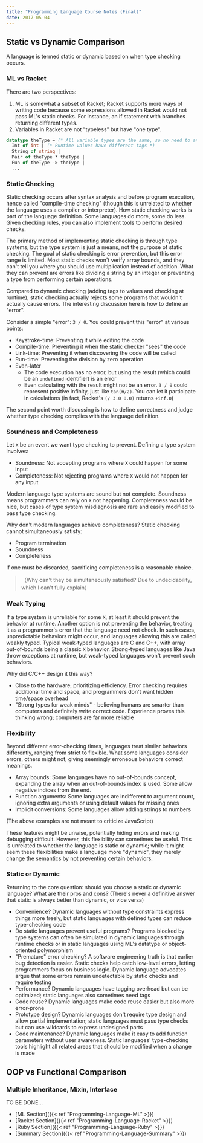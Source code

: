```yaml
---
title: "Programming Language Course Notes (Final)"
date: 2017-05-04
---
```


## Static vs Dynamic Comparison

A language is termed static or dynamic based on when type checking occurs.

### ML vs Racket

There are two perspectives:

1. ML is somewhat a subset of Racket; Racket supports more ways of writing code because some expressions allowed in Racket would not pass ML's static checks. For instance, an if statement with branches returning different types.
2. Variables in Racket are not "typeless" but have "one type".

```sml
datatype theType = (* All variable types are the same, so no need to annotate or check *)
  Int of int | (* Runtime values have different tags *)
  String of string |
  Pair of theType * theType |
  Fun of theType -> theType |
  ...
```

### Static Checking

Static checking occurs after syntax analysis and before program execution, hence called "compile-time checking" (though this is unrelated to whether the language uses a compiler or interpreter). How static checking works is part of the language definition. Some languages do more, some do less. Given checking rules, you can also implement tools to perform desired checks.

The primary method of implementing static checking is through type systems, but the type system is just a means, not the purpose of static checking. The goal of static checking is error prevention, but this error range is limited. Most static checks won't verify array bounds, and they can't tell you where you should use multiplication instead of addition. What they can prevent are errors like dividing a string by an integer or preventing a type from performing certain operations.

Compared to dynamic checking (adding tags to values and checking at runtime), static checking actually rejects some programs that wouldn't actually cause errors. The interesting discussion here is how to define an "error".

Consider a simple "error": `3 / 0`. You could prevent this "error" at various points:

- Keystroke-time: Preventing it while editing the code
- Compile-time: Preventing it when the static checker "sees" the code
- Link-time: Preventing it when discovering the code will be called
- Run-time: Preventing the division by zero operation
- Even-later
  - The code execution has no error, but using the result (which could be an `undefined` identifier) is an error
  - Even calculating with the result might not be an error. `3 / 0` could represent positive infinity, just like `tan(π/2)`. You can let it participate in calculations (in fact, Racket's `(/ 3.0 0.0)` returns `+inf.0`)

The second point worth discussing is how to define correctness and judge whether type checking complies with the language definition.

### Soundness and Completeness

Let `X` be an event we want type checking to prevent. Defining a type system involves:

- Soundness: Not accepting programs where `X` could happen for some input
- Completeness: Not rejecting programs where `X` would not happen for any input

Modern language type systems are sound but not complete. Soundness means programmers can rely on `X` not happening. Completeness would be nice, but cases of type system misdiagnosis are rare and easily modified to pass type checking.

Why don't modern languages achieve completeness? Static checking cannot simultaneously satisfy:

- Program termination
- Soundness
- Completeness

If one must be discarded, sacrificing completeness is a reasonable choice.

>（Why can't they be simultaneously satisfied? Due to undecidability, which I can't fully explain）

### Weak Typing

If a type system is unreliable for some `X`, at least it should prevent the behavior at runtime. Another option is not preventing the behavior, treating it as a programmer's error that the language need not check. In such cases, unpredictable behaviors might occur, and languages allowing this are called weakly typed. Typical weak-typed languages are C and C++, with array out-of-bounds being a classic `X` behavior. Strong-typed languages like Java throw exceptions at runtime, but weak-typed languages won't prevent such behaviors.

Why did C/C++ design it this way?

- Close to the hardware, prioritizing efficiency. Error checking requires additional time and space, and programmers don't want hidden time/space overhead
- "Strong types for weak minds" - believing humans are smarter than computers and definitely write correct code. Experience proves this thinking wrong; computers are far more reliable

### Flexibility

Beyond different error-checking times, languages treat similar behaviors differently, ranging from strict to flexible. What some languages consider errors, others might not, giving seemingly erroneous behaviors correct meanings.

- Array bounds: Some languages have no out-of-bounds concept, expanding the array when an out-of-bounds index is used. Some allow negative indices from the end.
- Function arguments: Some languages are indifferent to argument count, ignoring extra arguments or using default values for missing ones
- Implicit conversions: Some languages allow adding strings to numbers

(The above examples are not meant to criticize JavaScript)

These features might be unwise, potentially hiding errors and making debugging difficult. However, this flexibility can sometimes be useful. This is unrelated to whether the language is static or dynamic; while it might seem these flexibilities make a language more "dynamic", they merely change the semantics by not preventing certain behaviors.

### Static or Dynamic

Returning to the core question: should you choose a static or dynamic language? What are their pros and cons? (There's never a definitive answer that static is always better than dynamic, or vice versa)

- Convenience? Dynamic languages without type constraints express things more freely, but static languages with defined types can reduce type-checking code
- Do static languages prevent useful programs? Programs blocked by type systems can often be simulated in dynamic languages through runtime checks or in static languages using ML's datatype or object-oriented polymorphism
- "Premature" error checking? A software engineering truth is that earlier bug detection is easier. Static checks help catch low-level errors, letting programmers focus on business logic. Dynamic language advocates argue that some errors remain undetectable by static checks and require testing
- Performance? Dynamic languages have tagging overhead but can be optimized; static languages also sometimes need tags
- Code reuse? Dynamic languages make code reuse easier but also more error-prone
- Prototype design? Dynamic languages don't require type design and allow partial implementation; static languages must pass type checks but can use wildcards to express undesigned parts
- Code maintenance? Dynamic languages make it easy to add function parameters without user awareness. Static languages' type-checking tools highlight all related areas that should be modified when a change is made

## OOP vs Functional Comparison

### Multiple Inheritance, Mixin, Interface

TO BE DONE…

- [ML Section]({{< ref "Programming-Language-ML" >}})
- [Racket Section]({{< ref "Programming-Language-Racket" >}})
- [Ruby Section]({{< ref "Programming-Language-Ruby" >}})
- [Summary Section]({{< ref "Programming-Language-Summary" >}})
